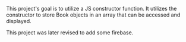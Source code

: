 This project's goal is to utilize a JS constructor function. It utilizes the constructor to store Book objects in an array that can be accessed and displayed. 

This project was later revised to add some firebase. 